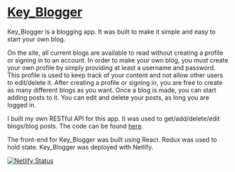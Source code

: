# [Key_Blogger](https://key-blogger.netlify.app/)

Key_Blogger is a blogging app.  It was built to make it simple and easy to start your own blog.

On the site, all current blogs are available to read without creating a profile or signing in to an account. In order to make your own blog, you must create your own profile by simply providing at least a username and password.  This profile is used to keep track of your content and not allow other users to edit/delete it.  After creating a profile or signing in, you are free to create as many different blogs as you want.  Once a blog is made, you can start adding posts to it.  You can edit and delete your posts, as long you are logged in.

I built my own RESTful API for this app.  It was used to get/add/delete/edit blogs/blog posts.  The code can be found [here](https://github.com/colts18seth/Cap_2_backend).

The front-end for Key_Blogger was built using React.  Redux was used to hold state.  Key_Blogger was deployed with Netlify.

[![Netlify Status](https://api.netlify.com/api/v1/badges/3e3f6645-7cb7-4635-ba17-4d2cbba84dec/deploy-status)](https://key-blogger.netlify.app/)
